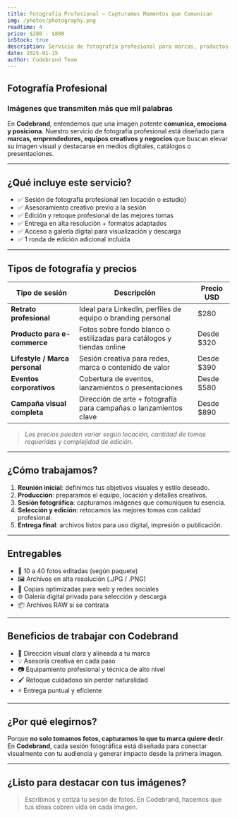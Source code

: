 ```yaml
---
title: Fotografía Profesional – Capturamos Momentos que Comunican
img: /photos/photography.png
readtime: 4
price: $280 - $890
inStock: true
description: Servicio de fotografía profesional para marcas, productos, eventos, retratos y contenido digital. Imágenes que cuentan historias, conectan y elevan tu presencia visual. Tarifas según tipo de sesión, duración y edición.
date: 2025-01-15
author: Codebrand Team
---
```


## Fotografía Profesional

### Imágenes que transmiten más que mil palabras

En **Codebrand**, entendemos que una imagen potente **comunica, emociona y posiciona**. Nuestro servicio de fotografía profesional está diseñado para **marcas, emprendedores, equipos creativos y negocios** que buscan elevar su imagen visual y destacarse en medios digitales, catálogos o presentaciones.

---

## ¿Qué incluye este servicio?

- ✅ Sesión de fotografía profesional (en locación o estudio)
- ✅ Asesoramiento creativo previo a la sesión
- ✅ Edición y retoque profesional de las mejores tomas
- ✅ Entrega en alta resolución + formatos adaptados
- ✅ Acceso a galería digital para visualización y descarga
- ✅ 1 ronda de edición adicional incluida

---

## Tipos de fotografía y precios

| Tipo de sesión                 | Descripción                                                                  | Precio USD |
|-------------------------------|------------------------------------------------------------------------------|------------|
| **Retrato profesional**        | Ideal para LinkedIn, perfiles de equipo o branding personal                   | $280       |
| **Producto para e-commerce**   | Fotos sobre fondo blanco o estilizadas para catálogos y tiendas online        | Desde $320 |
| **Lifestyle / Marca personal** | Sesión creativa para redes, marca o contenido de valor                        | Desde $390 |
| **Eventos corporativos**       | Cobertura de eventos, lanzamientos o presentaciones                          | Desde $580 |
| **Campaña visual completa**    | Dirección de arte + fotografía para campañas o lanzamientos clave            | Desde $890 |

> *Los precios pueden variar según locación, cantidad de tomas requeridas y complejidad de edición.*

---

## ¿Cómo trabajamos?

1. **Reunión inicial**: definimos tus objetivos visuales y estilo deseado.
2. **Producción**: preparamos el equipo, locación y detalles creativos.
3. **Sesión fotográfica**: capturamos imágenes que comuniquen tu esencia.
4. **Selección y edición**: retocamos las mejores tomas con calidad profesional.
5. **Entrega final**: archivos listos para uso digital, impresión o publicación.

---

## Entregables

- 📸 10 a 40 fotos editadas (según paquete)
- 🖼️ Archivos en alta resolución (.JPG / .PNG)
- 📁 Copias optimizadas para web y redes sociales
- 🌐 Galería digital privada para selección y descarga
- 📦 Archivos RAW si se contrata

---

## Beneficios de trabajar con Codebrand

- 🎨 Dirección visual clara y alineada a tu marca
- 💡 Asesoría creativa en cada paso
- 📷 Equipamiento profesional y técnica de alto nivel
- 🖌️ Retoque cuidadoso sin perder naturalidad
- ⚡ Entrega puntual y eficiente

---

## ¿Por qué elegirnos?

Porque **no solo tomamos fotos, capturamos lo que tu marca quiere decir**.  
En **Codebrand**, cada sesión fotográfica está diseñada para conectar visualmente con tu audiencia y generar impacto desde la primera imagen.

---

## ¿Listo para destacar con tus imágenes?

> Escribinos y cotizá tu sesión de fotos. En Codebrand, hacemos que tus ideas cobren vida en cada imagen.
